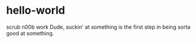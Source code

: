 # hello-world
scrub n00b work
Dude, suckin' at something is the first step in being sorta good at something.
